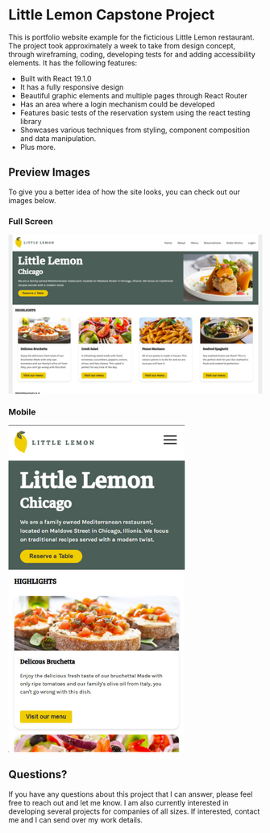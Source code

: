 # Little Lemon Capstone Project

This is portfolio website example for the ficticious Little Lemon restaurant. The project took approximately a week to take from design concept, through wireframing, coding, developing tests for and adding accessibility elements. It has the following features:

- Built with React 19.1.0
- It has a fully responsive design
- Beautiful graphic elements and multiple pages through React Router
- Has an area where a login mechanism could be developed
- Features basic tests of the reservation system using the react testing library
- Showcases various techniques from styling, component composition and data manipulation.
- Plus more.

## Preview Images

To give you a better idea of how the site looks, you can check out our images below. 

<p align="center">
    <h3>Full Screen</h3>
    <img alt="Little Lemon" src="./public/little-lemon-screenshot.jpg" style="width: 800px;"/>
</p>

<p align="center">
    <h3>Mobile</h3>
    <img alt="Little Lemon" src="./public/little-lemon-mobile-screenshot.jpg" style="width: 350px;"/>
</p>

## Questions?

If you have any questions about this project that I can answer, please feel free to reach out and let me know. I am also currently interested in developing several projects for companies of all sizes. If interested, contact me and I can send over my work details.

